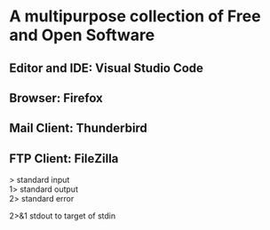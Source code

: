 # A multipurpose collection of Free and Open Software





## Editor and IDE: Visual Studio Code

## Browser: Firefox

## Mail Client: Thunderbird

## FTP Client: FileZilla




\>  standard input  
1>  standard output  
2>  standard error

2>&1 stdout to target of stdin
